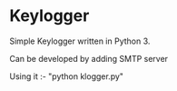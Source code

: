 # Keylogger
Simple Keylogger written in Python 3.	










Can be developed by adding SMTP server









Using it :- "python klogger.py"
